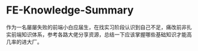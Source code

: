 # FE-Knowledge-Summary
作为一名屡屡失败的前端小白应届生，在找实习阶段认识到自己不足，痛改前非扎实前端知识体系，参考各路大佬分享资源，总结一下应该掌握哪些基础知识才能高几率的进大厂。
